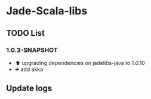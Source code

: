 Jade-Scala-libs
=================

TODO List
-----------------

### 1.0.3-SNAPSHOT

* :arrow_up: upgrading dependencies on jadelibs-java to 1.0.10
* :heavy_plus_sign: add akka 



Update logs
-----------------

